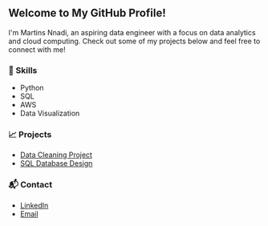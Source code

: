 ## Welcome to My GitHub Profile! 
I'm Martins Nnadi, an aspiring data engineer with a focus on data analytics and cloud computing. Check out some of my projects below and feel free to connect with me! 
### 🔧 Skills 
- Python
- SQL
- AWS
- Data Visualization
### 📈 Projects
- [Data Cleaning Project](https://github.com/martinsnnadi/datacleaning)
- [SQL Database Design](https://github.com/martinsnnadi/sqldesign)
### 📬 Contact
- [LinkedIn](https://www.linkedin.com/in/nnadi-martins-50628a42/)
- [Email](mailto:martinsnnadi@yahoo.com.com)
